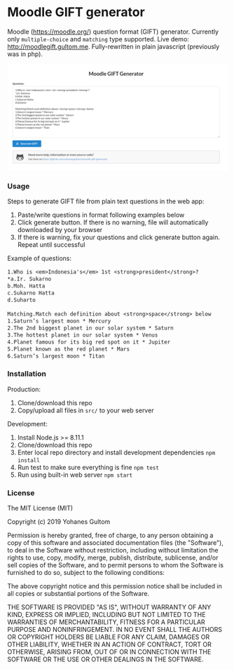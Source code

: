# Moodle GIFT generator

Moodle (https://moodle.org/) question format (GIFT) generator. Currently only `multiple-choice` and `matching` type supported. Live demo: http://moodlegift.gultom.me. Fully-rewritten in plain javascript (previously was in php).

!["Screenshot"](screenshot.png)

### Usage

Steps to generate GIFT file from plain text questions in the web app:

1. Paste/write questions in format following examples below
1. Click generate button. If there is no warning, file will automatically downloaded by your browser
1. If there is warning, fix your questions and click generate button again. Repeat until successful

Example of questions:

```
1.Who is <em>Indonesia's</em> 1st <strong>president</strong>?
*a.Ir. Sukarno
b.Moh. Hatta
c.Sukarno Hatta
d.Suharto

Matching.Match each definition about <strong>space</strong> below
1.Saturn’s largest moon * Mercury
2.The 2nd biggest planet in our solar system * Saturn
3.The hottest planet in our solar system * Venus
4.Planet famous for its big red spot on it * Jupiter
5.Planet known as the red planet * Mars
6.Saturn’s largest moon * Titan
```
### Installation

Production:

1. Clone/download this repo
1. Copy/upload all files in `src/` to your web server

Development:

1. Install Node.js >= 8.11.1
1. Clone/download this repo
1. Enter local repo directory and install development dependencies `npm install`
1. Run test to make sure everything is fine `npm test`
1. Run using built-in web server `npm start`


### License

The MIT License (MIT)

Copyright (c) 2019 Yohanes Gultom

Permission is hereby granted, free of charge, to any person obtaining a copy
of this software and associated documentation files (the "Software"), to deal
in the Software without restriction, including without limitation the rights
to use, copy, modify, merge, publish, distribute, sublicense, and/or sell
copies of the Software, and to permit persons to whom the Software is
furnished to do so, subject to the following conditions:

The above copyright notice and this permission notice shall be included in all
copies or substantial portions of the Software.

THE SOFTWARE IS PROVIDED "AS IS", WITHOUT WARRANTY OF ANY KIND, EXPRESS OR
IMPLIED, INCLUDING BUT NOT LIMITED TO THE WARRANTIES OF MERCHANTABILITY,
FITNESS FOR A PARTICULAR PURPOSE AND NONINFRINGEMENT. IN NO EVENT SHALL THE
AUTHORS OR COPYRIGHT HOLDERS BE LIABLE FOR ANY CLAIM, DAMAGES OR OTHER
LIABILITY, WHETHER IN AN ACTION OF CONTRACT, TORT OR OTHERWISE, ARISING FROM,
OUT OF OR IN CONNECTION WITH THE SOFTWARE OR THE USE OR OTHER DEALINGS IN THE
SOFTWARE.
